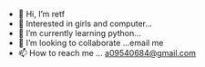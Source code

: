 - 👋 Hi, I’m retf
- 👀 Interested in girls and computer...
- 🌱 I’m currently learning python...
- 💞️ I’m looking to collaborate ...email me
- 📫 How to reach me ... a09540684@gmail.com

<!---
retf1/retf1 is a ✨ special ✨ repository because its `README.md` (this file) appears on your GitHub profile.
You can click the Preview link to take a look at your changes.
--->

